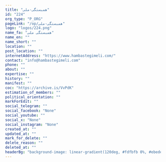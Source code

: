 ```yaml
---
title: "همبستگی-ملی"
id: "224"
org_type: "P_ORG"
pageLink: "/op/همبستگی-ملی"
logo: "logos/224.png"
name_fa: "همبستگی ملی"
name_en: ""
name_short: ""
location: ""
post_location: ""
internetAddress: "https://www.hambastegimeli.com/"
contact: "info@hambastegimeli.com"
phone: ""
about: ""
expertise: ""
history: ""
manifest: ""
coc: "https://archive.is/VvPdK"
estimation_of_members: ""
political_orientation: ""
markForEdit: ""
social_telegram: ""
social_facebook: "None"
social_youtube: ""
social_x: "None"
social_instagram: "None"
created_at: ""
updated_at: ""
mark_for_delete: ""
delete_reason: ""
deleted_at: ""
headerBg: "background-image: linear-gradient(120deg, #fdfbfb 0%, #ebedee 100%);"
---
```

